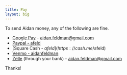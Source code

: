 ```yaml
---
title: Pay
layout: big
---
```


To send Aidan money, any of the following are fine.

- [Google Pay](https://gpay.app.goo.gl/pay-rbL2BAPPH4X) - aidan.feldman@gmail.com
- [Paypal - afeld](https://paypal.me/afeld)
- [Square Cash - $afeld](https://cash.me/$afeld)
- [Venmo - aidanfeldman](https://venmo.com/aidanfeldman)
- [Zelle](https://www.zellepay.com/) (through your bank) - <aidan.feldman@gmail.com>

Thanks!
